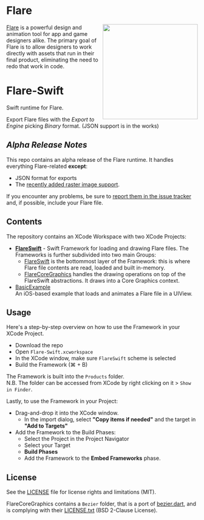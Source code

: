 # Flare
<img align="right" src="https://cdn.2dimensions.com/flare_macbook.png" height="250">

[Flare](https://www.2dimensions.com/about-flare) is a powerful design and animation tool for app and game designers alike. The primary goal of Flare is to allow designers to work directly with assets that run in their final product, eliminating the need to redo that work in code.

# Flare-Swift

Swift runtime for Flare.

Export Flare files with the _Export to Engine_ picking _Binary_ format. (JSON support is in the works)

## _Alpha Release Notes_

This repo contains an alpha release of the Flare runtime. It handles everything Flare-related __except__:
- JSON format for exports 
- The [recently added raster image support](https://www.youtube.com/watch?v=XtG4Wa3gIf8). 

If you encounter any problems, be sure to [report them in the issue tracker](https://github.com/2d-inc/Flare-Swift/issues) and, if possible, include your Flare file.

## Contents

The repository contains an XCode Workspace with two XCode Projects:
- [**FlareSwift**](FlareSwift/FlareSwift.xcodeproj) - Swift Framework for loading and drawing Flare files. 
The Frameworks is further subdivided into two main Groups: 
    - [FlareSwift](FlareSwift/FlareSwift) is the bottommost layer of the Framework: this is where Flare file contents are read, loaded and built in-memory.    
    - [FlareCoreGraphics](FlareSwift/FlareCoreGraphics) handles the drawing operations on top of the FlareSwift abstractions. It draws into a Core Graphics context. 
- [BasicExample](BasicExample/BasicExample) <br/>
An iOS-based example that loads and animates a Flare file in a UIView.


## Usage

Here's a step-by-step overview on how to use the Framework in your XCode Project.

- Download the repo
- Open `Flare-Swift.xcworkspace`
- In the XCode window, make sure `FlareSwift` scheme is selected
- Build the Framework (⌘ + B)

The Framework is built into the `Products` folder. <br/>
N.B. The folder can be accessed from XCode by right clicking on it > `Show in Finder`.

Lastly, to use the Framework in your Project:
- Drag-and-drop it into the XCode window.
    - In the import dialog, select __"Copy items if needed"__ and the target in __"Add to Targets"__
- Add the Framework to the Build Phases: 
    - Select the Project in the Project Navigator 
    - Select your Target
    - __Build Phases__ 
    - Add the Framework to the __Embed Frameworks__ phase.

## License
See the [LICENSE](LICENSE) file for license rights and limitations (MIT).

FlareCoreGraphics contains a `Bezier` folder, that is a port of [bezier.dart](https://github.com/aab29/bezier.dart), and is complying with their [LICENSE.txt](FlareSwift/FlareCoreGraphics/Bezier/LICENSE.txt) (BSD 2-Clause License).
